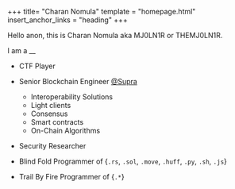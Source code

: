 +++
title= "Charan Nomula"
template = "homepage.html"
insert_anchor_links = "heading"
+++

Hello anon, this is Charan Nomula aka MJ0LN1R or THEMJ0LN1R. 

I am a __

- CTF Player

- Senior Blockchain Engineer [@Supra](https://x.com/SUPRA_Labs)
    - Interoperability Solutions
    - Light clients
    - Consensus
    - Smart contracts 
    - On-Chain Algorithms

- Security Researcher

- Blind Fold Programmer of {`.rs`, `.sol`, `.move`, `.huff`, `.py`, `.sh`, `.js`}

- Trail By Fire Programmer of  {`.*`}
